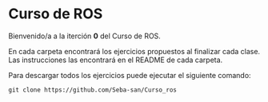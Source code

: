 # Curso de ROS
Bienvenido/a a la iterción **0** del Curso de ROS.

En cada carpeta encontrará los ejercicios propuestos al finalizar cada clase. Las instrucciones las encontrará en el README de cada carpeta.

Para descargar todos los ejercicios puede ejecutar el siguiente comando:

`git clone https://github.com/Seba-san/Curso_ros`
